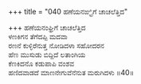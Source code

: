 +++
title = "040 ಹಣೆಯನಙ್ಘ್ರಿಗೆ ಚಾಚಲೆತ್ತಿದ"

+++
ಹಣೆಯನಂಘ್ರಿಗೆ ಚಾಚಲೆತ್ತಿದ  
ಳಣಕಿಗನ ತೆಗೆದಪ್ಪಿ ಮದವಾ  
ರಣನೆ ಕುಳ್ಳಿರೆನುತ್ತ ನೋಡಿದಳಾ ಸಹೋದರನ  
ಹೆಣ ಮುಸುಡು ಬಿದ್ದಿದೆ ಲತಾಂಗಿಯ  
ಕೆಣಕಿದನೊ ಕಡುಪಾಪಿ ವಂಶವ  
ಹಣಿದವಾಡದೆ ಮಾಣನೇಗುವೆನೆನುತ ಮರುಗಿದಳು       ॥40॥